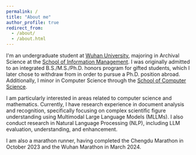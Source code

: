 ```yaml
---
permalink: /
title: "About me"
author_profile: true
redirect_from: 
  - /about/
  - /about.html
---
```


I'm an undergraduate student at [Wuhan University](https://en.whu.edu.cn/), majoring in Archival Science at the [School of Information Management](https://sim.whu.edu.cn/English/Home.htm). I was originally admitted to an integrated B.S./M.S./Ph.D. honors program for gifted students, which I later chose to withdraw from in order to pursue a Ph.D. position abroad. Additionally, I minor in Computer Science through the [School of Computer Science](https://cs.whu.edu.cn/english/index.htm). 

I am particularly interested in areas related to computer science and mathematics. Currently, I have research experience in document analysis and recognition, specifically focusing on complex scientific figure understanding using Multimodal Large Language Models (MLLMs). I also conduct research in Natural Language Processing (NLP), including LLM evaluation, understanding, and enhancement. 

I am also a marathon runner, having completed the Chengdu Marathon in October 2023 and the Wuhan Marathon in March 2024.
